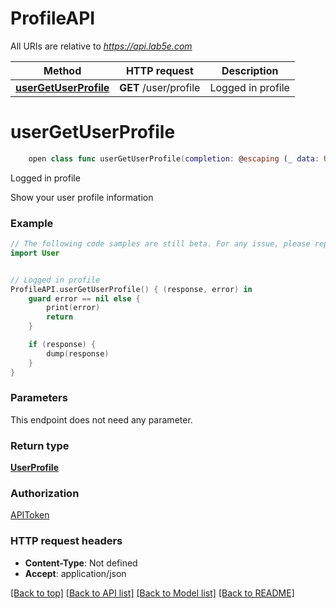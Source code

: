 # ProfileAPI

All URIs are relative to *https://api.lab5e.com*

Method | HTTP request | Description
------------- | ------------- | -------------
[**userGetUserProfile**](ProfileAPI.md#usergetuserprofile) | **GET** /user/profile | Logged in profile


# **userGetUserProfile**
```swift
    open class func userGetUserProfile(completion: @escaping (_ data: UserProfile?, _ error: Error?) -> Void)
```

Logged in profile

Show your user profile information

### Example 
```swift
// The following code samples are still beta. For any issue, please report via http://github.com/OpenAPITools/openapi-generator/issues/new
import User


// Logged in profile
ProfileAPI.userGetUserProfile() { (response, error) in
    guard error == nil else {
        print(error)
        return
    }

    if (response) {
        dump(response)
    }
}
```

### Parameters
This endpoint does not need any parameter.

### Return type

[**UserProfile**](UserProfile.md)

### Authorization

[APIToken](../README.md#APIToken)

### HTTP request headers

 - **Content-Type**: Not defined
 - **Accept**: application/json

[[Back to top]](#) [[Back to API list]](../README.md#documentation-for-api-endpoints) [[Back to Model list]](../README.md#documentation-for-models) [[Back to README]](../README.md)

